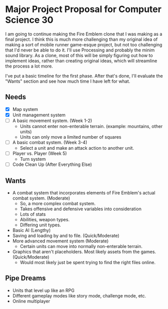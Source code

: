 # Major Project Proposal for Computer Science 30

I am going to continue making the Fire Emblem clone that I was making
as a final project. I think this is much more challenging than my 
original idea of making a sort of mobile runner game-esque project, 
but not too challenging that I'd never be able to do it. I'll use 
Processing and probably the minim sound library. As a clone, most
of this will be simply figuring out how to implement ideas, rather
than creating original ideas, which will streamline the process
a lot more.

I've put a basic timeline for the first phase. After that's done, I'll
evaluate the "Wants" section and see how much time I have left for what.

## Needs
- [x] Map system
- [x] Unit management system
- [ ] A basic movement system. (Week 1-2)
	- Units cannot enter non-enterable terrain. (example: mountains, other units)
	- Units can only move a limited number of squares
- [ ] A basic combat system. (Week 3-4)
	- Select a unit and make an attack action to another unit.
- [ ] Player vs. Player (Week 5)
	- Turn system
- [ ] Code Clean Up (After Everything Else)

## Wants
- A combat system that incorporates elements of Fire Emblem's actual combat system. (Moderate)
	- So, a more complex combat system.
	- Takes offensive and defensive variables into consideration
	- Lots of stats
	- Abilities, weapon types.
	- Differing unit types.
- Basic AI (Lengthy)
- Saving and loading by and to file. (Quick/Moderate)
- More advanced movement system (Moderate)
	- Certain units can move into normally non-enterable terrain.
- Graphics that aren't placeholders. Most likely assets from the games. (Quick/Moderate)
	- Would most likely just be spent trying to find the right files online.

## Pipe Dreams
- Units that level up like an RPG
- Different gameplay modes like story mode, challenge mode, etc.
- Online multiplayer
